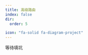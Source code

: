 ```yaml
---
title: 高级路由
index: false
dir:
  order: 5

icon: "fa-solid fa-diagram-project"
---
```


<AutoCatalog />


等待填坑